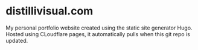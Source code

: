 # distillivisual.com

My personal portfolio website created using the static site generator Hugo. Hosted using CLoudflare pages, it automatically pulls when this git repo is updated.